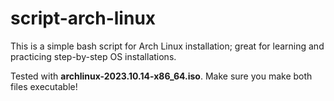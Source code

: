 # script-arch-linux
This is a simple bash script for Arch Linux installation; great for learning and practicing step-by-step OS installations.

Tested with **archlinux-2023.10.14-x86_64.iso**. Make sure you make both files executable!
